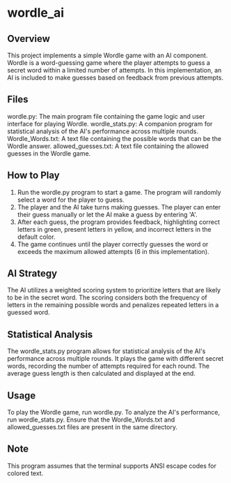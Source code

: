 # wordle_ai

## Overview

This project implements a simple Wordle game with an AI component. Wordle is a word-guessing game where the player attempts to guess a secret word within a limited number of attempts. In this implementation, an AI is included to make guesses based on feedback from previous attempts.

## Files

wordle.py: The main program file containing the game logic and user interface for playing Wordle.
wordle_stats.py: A companion program for statistical analysis of the AI's performance across multiple rounds.
Wordle_Words.txt: A text file containing the possible words that can be the Wordle answer.
allowed_guesses.txt: A text file containing the allowed guesses in the Wordle game.

## How to Play
1. Run the wordle.py program to start a game. The program will randomly select a word for the player to guess.
2. The player and the AI take turns making guesses. The player can enter their guess manually or let the AI make a guess by entering 'A'.
3. After each guess, the program provides feedback, highlighting correct letters in green, present letters in yellow, and incorrect letters in the default color.
4. The game continues until the player correctly guesses the word or exceeds the maximum allowed attempts (6 in this implementation).

## AI Strategy
The AI utilizes a weighted scoring system to prioritize letters that are likely to be in the secret word. The scoring considers both the frequency of letters in the remaining possible words and penalizes repeated letters in a guessed word.

## Statistical Analysis
The wordle_stats.py program allows for statistical analysis of the AI's performance across multiple rounds. It plays the game with different secret words, recording the number of attempts required for each round. The average guess length is then calculated and displayed at the end.

## Usage
To play the Wordle game, run wordle.py. To analyze the AI's performance, run wordle_stats.py. Ensure that the Wordle_Words.txt and allowed_guesses.txt files are present in the same directory.

## Note
This program assumes that the terminal supports ANSI escape codes for colored text.

